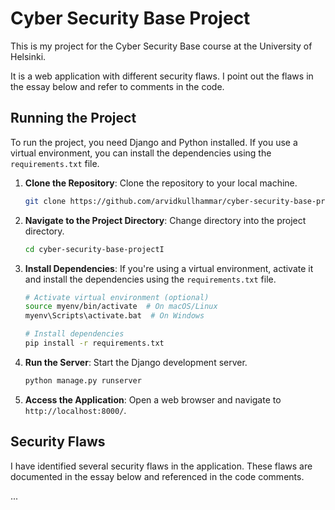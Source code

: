 # Cyber Security Base Project

This is my project for the Cyber Security Base course at the University of Helsinki.

It is a web application with different security flaws. I point out the flaws in the essay below and refer to comments in the code.

## Running the Project

To run the project, you need Django and Python installed. If you use a virtual environment, you can install the dependencies using the `requirements.txt` file.

1. **Clone the Repository**: Clone the repository to your local machine.

   ```sh
   git clone https://github.com/arvidkullhammar/cyber-security-base-projectI.git
   ```

2. **Navigate to the Project Directory**: Change directory into the project directory.

   ```sh
   cd cyber-security-base-projectI
   ```

3. **Install Dependencies**: If you're using a virtual environment, activate it and install the dependencies using the `requirements.txt` file.

   ```sh
   # Activate virtual environment (optional)
   source myenv/bin/activate  # On macOS/Linux
   myenv\Scripts\activate.bat  # On Windows

   # Install dependencies
   pip install -r requirements.txt
   ```

4. **Run the Server**: Start the Django development server.

   ```sh
   python manage.py runserver
   ```

5. **Access the Application**: Open a web browser and navigate to `http://localhost:8000/`.

## Security Flaws

I have identified several security flaws in the application. These flaws are documented in the essay below and referenced in the code comments.

...
